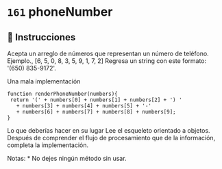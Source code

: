 # `161` phoneNumber

## 📝 Instrucciones

Acepta un arreglo de números que representan un número de teléfono. 
Ejemplo., [6, 5, 0, 8, 3, 5, 9, 1, 7, 2]
Regresa un string con este formato: '(650) 835-9172'.

 Una mala implementación 
 ```Js
function renderPhoneNumber(numbers){
  return '(' + numbers[0] + numbers[1] + numbers[2] + ') '
    + numbers[3] + numbers[4] + numbers[5] + '-' 
    + numbers[6] + numbers[7] + numbers[8] + numbers[9];
}
```
 Lo que deberías hacer en su lugar 
 Lee el esqueleto orientado a objetos. Después de comprender el flujo de procesamiento que de la información, completa la implementación.

Notas: * No dejes ningún método sin usar. 